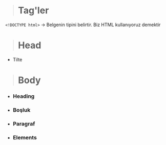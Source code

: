 > # Tag'ler
```<!DOCTYPE html>``` -> Belgenin tipini belirtir. Biz HTML kullanıyoruz demektir
> # Head
* Tilte
> # Body
* ### Heading
* ### Boşluk
* ### Paragraf
* ### Elements


